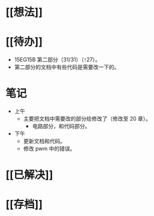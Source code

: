 # [[想法]]

# [[待办]]
- 15EG15B 第二部分（31/31）（`!`27）。
- 第二部分的文档中有些代码是需要改一下的。
# 笔记
- 上午
	- 主要把文档中需要改的部分给修改了（修改至 20 章）。
		- 电路部分，和代码部分。
- 下午
	- 更新文档和代码。
	- 修改 pwm 中的错误。
# [[已解决]]

# [[存档]]